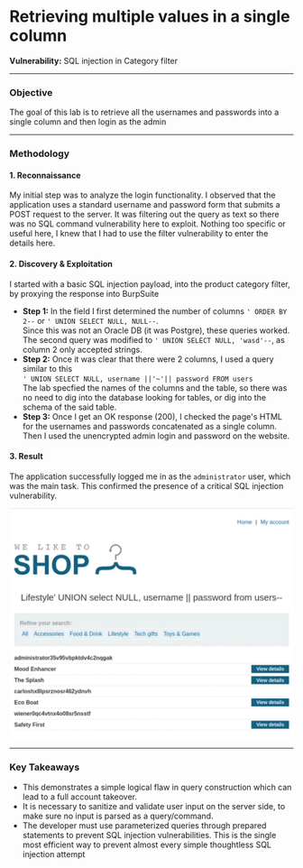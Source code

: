 # Retrieving multiple values in a single column

**Vulnerability:** SQL injection in Category filter

---

### Objective
The goal of this lab is to retrieve all the usernames and passwords into a single column and then login as the admin

---

### Methodology

#### 1. Reconnaissance
My initial step was to analyze the login functionality. I observed that the application uses a standard username and password form that submits a POST request to the server. It was filtering out the query as text so there was no SQL command vulnerability here to exploit. 
Nothing too specific or useful here, I knew that I had to use the filter vulnerability to enter the details here.

#### 2. Discovery & Exploitation
I started with a basic SQL injection payload, into the product category filter, by proxying the response into BurpSuite

*   **Step 1:** In the field I first determined the number of columns `' ORDER BY 2--` or `' UNION SELECT NULL, NULL--`.<br> Since this was not an Oracle DB (it was Postgre), these queries worked. The second query was modified to `' UNION SELECT NULL, 'wasd'--`, as column 2 only accepted strings.
*   **Step 2:** Once it was clear that there were 2 columns, I used a query similar to this<br> `' UNION SELECT NULL, username ||'~'|| password FROM users`<br> The lab specfied
the names of the columns and the table, so there was no need to dig into the database looking for tables, or dig into the schema of the said table.
*   **Step 3:** Once I get an OK response (200), I checked the page's HTML for the usernames and passwords concatenated as a single column. Then I used the unencrypted admin login and password on the website.


#### 3. Result
The application successfully logged me in as the `administrator` user, which was the main task. This confirmed the presence of a critical SQL injection vulnerability.

![Screenshot of the users and passwords with admin](img/admin_pass.png)

---

### Key Takeaways
*   This demonstrates a simple logical flaw in query construction which can lead to a full account takeover.
*   It is necessary to sanitize and validate user input on the server side, to make sure no input is parsed as a query/command.
*   The developer must use parameterized queries through prepared statements to prevent SQL injection vulnerabilities. This is the single most efficient way to prevent almost every simple thoughtless SQL injection attempt

